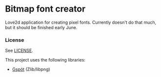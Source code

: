# Bitmap font creator

Love2d application for creating pixel fonts.
Currently doesn't do that much, but it should
be finished early June.

### License
See [LICENSE](LICENSE).

This project uses the following libraries:
- [Gspöt](https://notabug.org/pgimeno/Gspot) (Zlib/libpng)
